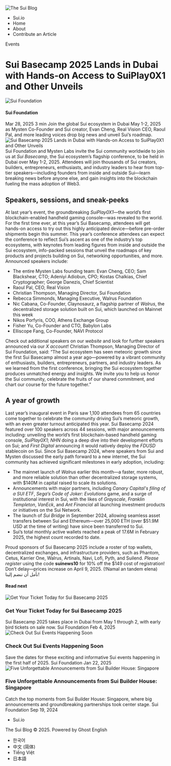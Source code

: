 ![The Sui Blog](https://blog.sui.io/content/images/2023/04/SuiFoundation_Logo_DarkBlue-1.png)
  * Sui.io
  * Home
  * About
  * Contribute an Article


Events
# Sui Basecamp 2025 Lands in Dubai with Hands-on Access to SuiPlay0X1 and Other Unveils
![Sui Foundation](https://blog.sui.io/content/images/2023/04/Sui_Droplet_Logo_Blue-3.png)
####  Sui Foundation
Mar 28, 2025 3 min
Join the global Sui ecosystem in Dubai May 1-2, 2025 as Mysten Co-Founder and Sui creator, Evan Cheng, Real Vision CEO, Raoul Pal, and more leading voices drop big news and unveil Sui’s roadmap. 
![Sui Basecamp 2025 Lands in Dubai with Hands-on Access to SuiPlay0X1 and Other Unveils](https://blog.sui.io/content/images/size/w1200/2025/03/01--1-.jpeg)
Sui Foundation and Mysten Labs invite the Sui community worldwide to join us at _Sui Basecamp_, the Sui ecosystem’s flagship conference, to be held in Dubai over May 1-2, 2025. Attendees will join thousands of Sui creators, builders, entrepreneurs, enthusiasts, and industry leaders to hear from top-tier speakers—including founders from inside and outside Sui—learn breaking news before anyone else, and gain insights into the blockchain fueling the mass adoption of Web3. 
## Speakers, sessions, and sneak-peeks
At last year’s event, the groundbreaking _SuiPlay0X1_—the world’s first blockchain-enabled handheld gaming console—was revealed to the world. For the first time ever, at this year’s Sui Basecamp, attendees will get hands-on access to try out this highly anticipated device—before pre-order shipments begin this summer.
This year’s conference attendees can expect the conference to reflect Sui’s ascent as one of the industry’s top ecosystems, with keynotes from leading figures from inside and outside the Sui ecosystem, info-packed sessions that unveil the roadmaps of key products and projects building on Sui, networking opportunities, and more. 
Announced speakers include:
  * The entire Mysten Labs founding team: Evan Cheng, CEO; Sam Blackshear, CTO; Adeniyi Adiobun, CPO; Kostas Chalkias, Chief Cryptographer; George Danezis, Chief Scientist
  * Raoul Pal, CEO, Real Vision
  * Christian Thompson, Managing Director, Sui Foundation
  * Rebecca Simmonds, Managing Executive, Walrus Foundation
  * Nic Cabana, Co-Founder, Claynosaurz, a flagship partner of _Walrus_, the decentralized storage solution built on Sui, which launched on Mainnet this week 
  * Nikos Porfyris, COO, Athens Exchange Group
  * Fisher Yu, Co-Founder and CTO, Babylon Labs
  * Elliscope Fang, Co-Founder, NAVI Protocol


Check out additional speakers on our _website_ and look for further speakers announced via our _X account_! 
Christian Thompson, Managing Director of Sui Foundation, said: “The Sui ecosystem has seen meteoric growth since the first Sui Basecamp almost a year ago—powered by a vibrant community of enthusiasts, builders, entrepreneurs, partners, and industry leaders. As we learned from the first conference, bringing the Sui ecosystem together produces unmatched energy and insights. We invite you to help us honor the Sui community, celebrate the fruits of our shared commitment, and chart our course for the future together.” 
## A year of growth 
Last year’s inaugural event in Paris saw 1,100 attendees from 65 countries come together to celebrate the community driving Sui’s meteoric growth, with an even greater turnout anticipated this year. Sui Basecamp 2024 featured over 100 speakers across 44 sessions, with major announcements including: unveiling the world’s first blockchain-based handheld gaming console, _SuiPlay0X1_; _NHN_ doing a deep dive into their development efforts on Sui; and _First Digital_ announcing it would natively deploy the _FDUSD_ stablecoin on Sui. 
Since Sui Basecamp 2024, where speakers from Sui and Mysten discussed the early path forward to a new internet, the Sui community has achieved significant milestones in early adoption, including: 
  * The mainnet launch of _Walrus_ earlier this month—a faster, more robust, and more reliable solution than other decentralized storage systems, with $140M in capital raised to scale its solutions.
  * Announcements with major partners, including _Canary Capital's filing of a SUI ETF_, _Sega’s _Code of Joker: Evolutions__ game, and a surge of institutional interest in Sui, with the likes of _Grayscale_, _Franklin Templeton_, _VanEck_, and _Ant Financial_ all launching investment products or initiatives on the Sui Network. 
  * The launch of _Sui Bridge_ in September 2024, allowing seamless asset transfers between Sui and Ethereum—over 25,000 ETH (over $51.9M USD at the time of writing) have since been transferred to Sui. 
  * Sui’s total monthly active wallets reached a peak of 17.6M in February 2025, the highest count recorded to date.


Proud sponsors of Sui Basecamp 2025 include a roster of top wallets, decentralized exchanges, and infrastructure providers, such as Phantom, Cetus, Karrier One, Walrus, Artinals, Navi, Lofi, Pyth, and Suilend. 
_Please register_ using the code **suinews10** for 10% off the $149 cost of registration! Don’t delay—prices increase on April 9, 2025.
(!Namal an tandem elena) نأمل أن تنضم إلينا!
#### Read next
![Get Your Ticket Today for Sui Basecamp 2025](https://blog.sui.io/content/images/size/w720/2025/02/SuiBasecamp2025-Registration.jpg)
### Get Your Ticket Today for Sui Basecamp 2025
Sui Basecamp 2025 takes place in Dubai from May 1 through 2, with early bird tickets on sale now.
Sui Foundation Feb 4, 2025
![Check Out Sui Events Happening Soon](https://blog.sui.io/content/images/size/w720/2025/01/Events-H1.png)
### Check Out Sui Events Happening Soon
Save the dates for these exciting and informative Sui events happening in the first half of 2025.
Sui Foundation Jan 22, 2025
![Five Unforgettable Announcements from Sui Builder House: Singapore](https://blog.sui.io/content/images/size/w720/2024/09/09-31-Blog-Header-1.png)
### Five Unforgettable Announcements from Sui Builder House: Singapore
Catch the top moments from Sui Builder House: Singapore, where big announcements and groundbreaking partnerships took center stage.
Sui Foundation Sep 19, 2024
  * Sui.io


The Sui Blog © 2025. Powered by Ghost
English
  * 한국어
  * 中文 (简体)
  * Tiếng Việt
  * 日本語


